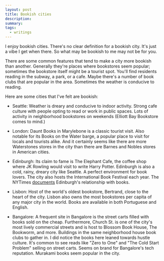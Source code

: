 ```yaml
---
layout: post
title: Bookish cities
description:
summary:
tags:
  - writings
---
```


I enjoy bookish cities. There's no clear definition for a bookish city. It's just a vibe I get when there. So what may be bookish to me may not be for you.

There are some common features that tend to make a city more bookish than another. Generally they're places where bookstores seem popular; sometimes the bookstore itself might be a tourist spot. You'll find residents reading in the subway, a park, or a cafe. Maybe there's a number of book clubs that are popular in the area. Sometimes the weather is conducive to reading.

Here are some cities that I've felt are bookish:

- Seattle: Weather is dreary and conducive to indoor activity. Strong cafe culture with people opting to read or work in public spaces. Lots of activity in neighborhood bookstores on weekends (Elliott Bay Bookstore comes to mind.)

- London: Daunt Books in Marylebone is a classic tourist visit. Also notable for its Books on the Water barge, a popular place to visit for locals and tourists alike. And it certainly seems like there are more Waterstones stores in the city than there are Barnes and Nobles stores in American cities.

- Edinburgh: Its claim to fame is The Elephant Cafe, the coffee shop where JK Rowling would visit to write Harry Potter. Edinburgh is also a cold, rainy, dreary city like Seattle. A perfect environment for book lovers. The city also hosts the International Book Festival each year. The NYTimes <a href="https://www.nytimes.com/2022/12/21/books/edinburgh-books-maggie-ofarrell.html">documents</a> Edinburgh's relationship with books.

- Lisbon: Host of the world's oldest bookstore, Bertrand, close to the heart of the city. Lisbon also owns the most bookstores per capita of any major city in the world. Books are available in both Portuguese and English.

- Bangalore: A frequent site in Bangalore is the street carts filled with books sold on the cheap. Furthermore, Church St. is one of the city's most lively commercial streets and is host to Blossom Book House, The Bookworm, and more. Buildings in the same neighborhood house book clubs to gather in. I did notice the books here leaned towards hustle culture. It's common to see reads like "Zero to One" and "The Cold Start Problem" selling on street carts. Seems on brand for Bangalore's tech reputation. Murakami books seem popular in the city.
